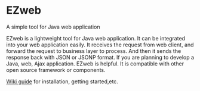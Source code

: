 # EZweb
A simple tool for Java web application


EZweb is a lightweight tool for Java web application. It can be integrated into your web application easily. It receives the request from web client, and forward the request to business layer to process. And then it sends the response back with JSON or JSONP format. If you are planning to develop a Java, web, Ajax application. EZweb is helpful. It is compatible with other open source framework or components.

[Wiki guide](https://github.com/itdl/ezweb/wiki) for installation, getting started,etc.
